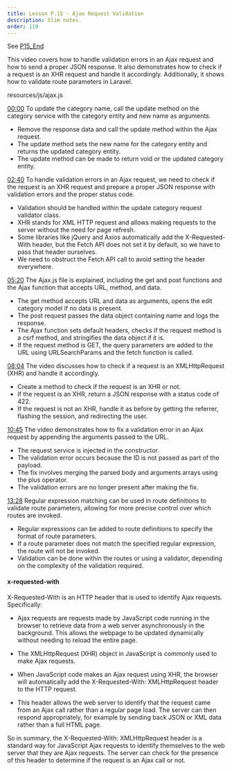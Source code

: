 ```yaml
---
title: Lesson P.15 - Ajax Request Validation
description: Slim notes.
order: 119
---
```


See [P15_End](https://github.com/paulpiazza/gio-formation-expennies/commits/P15_End)

This video covers how to handle validation errors in an Ajax request and how to send a proper JSON response. It also demonstrates how to check if a request is an XHR request and handle it accordingly. Additionally, it shows how to validate route parameters in Laravel.

resources/js/ajax.js


[00:00](https://www.youtube.com/watch?v=Cb_AhMWkAJo&t=0.299) To update the category name, call the update method on the category service with the category entity and new name as arguments.
- Remove the response data and call the update method within the Ajax request.
- The update method sets the new name for the category entity and returns the updated category entity.
- The update method can be made to return void or the updated category entity.
    
[02:40](https://www.youtube.com/watch?v=Cb_AhMWkAJo&t=160.62) To handle validation errors in an Ajax request, we need to check if the request is an XHR request and prepare a proper JSON response with validation errors and the proper status code.
- Validation should be handled within the update category request validator class.
- XHR stands for XML HTTP request and allows making requests to the server without the need for page refresh.
- Some libraries like jQuery and Axios automatically add the X-Requested-With header, but the Fetch API does not set it by default, so we have to pass that header ourselves.
- We need to obstruct the Fetch API call to avoid setting the header everywhere.
    
[05:20](https://www.youtube.com/watch?v=Cb_AhMWkAJo&t=320.78) The Ajax.js file is explained, including the get and post functions and the Ajax function that accepts URL, method, and data.
- The get method accepts URL and data as arguments, opens the edit category model if no data is present.
- The post request passes the data object containing name and logs the response.
- The Ajax function sets default headers, checks if the request method is a csrf method, and stringifies the data object if it is.
- If the request method is GET, the query parameters are added to the URL using URLSearchParams and the fetch function is called.
    
[08:04](https://www.youtube.com/watch?v=Cb_AhMWkAJo&t=484.56) The video discusses how to check if a request is an XMLHttpRequest (XHR) and handle it accordingly.
- Create a method to check if the request is an XHR or not.
- If the request is an XHR, return a JSON response with a status code of 422.
- If the request is not an XHR, handle it as before by getting the referrer, flashing the session, and redirecting the user.
    
[10:45](https://www.youtube.com/watch?v=Cb_AhMWkAJo&t=645.18) The video demonstrates how to fix a validation error in an Ajax request by appending the arguments passed to the URL.
- The request service is injected in the constructor.
- The validation error occurs because the ID is not passed as part of the payload.
- The fix involves merging the parsed body and arguments arrays using the plus operator.
- The validation errors are no longer present after making the fix.
    
[13:28](https://www.youtube.com/watch?v=Cb_AhMWkAJo&t=808.5) Regular expression matching can be used in route definitions to validate route parameters, allowing for more precise control over which routes are invoked.
- Regular expressions can be added to route definitions to specify the format of route parameters.
- If a route parameter does not match the specified regular expression, the route will not be invoked.
- Validation can be done within the routes or using a validator, depending on the complexity of the validation required.

#### x-requested-with

X-Requested-With is an HTTP header that is used to identify Ajax requests. Specifically:

- Ajax requests are requests made by JavaScript code running in the browser to retrieve data from a web server asynchronously in the background. This allows the webpage to be updated dynamically without needing to reload the entire page.

- The XMLHttpRequest (XHR) object in JavaScript is commonly used to make Ajax requests. 

- When JavaScript code makes an Ajax request using XHR, the browser will automatically add the X-Requested-With: XMLHttpRequest header to the HTTP request. 

- This header allows the web server to identify that the request came from an Ajax call rather than a regular page load. The server can then respond appropriately, for example by sending back JSON or XML data rather than a full HTML page.

So in summary, the X-Requested-With: XMLHttpRequest header is a standard way for JavaScript Ajax requests to identify themselves to the web server that they are Ajax requests. The server can check for the presence of this header to determine if the request is an Ajax call or not.
